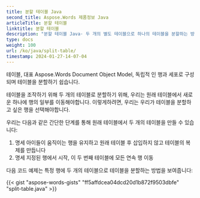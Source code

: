```yaml
---
title: 분할 테이블 Java
second_title: Aspose.Words 제품정보 Java
articleTitle: 분할 테이블
linktitle: 분할 테이블
description: "분할 테이블 Java· 두 개의 별도 테이블으로 하나의 테이블을 분할하는 방법 Java·"
type: docs
weight: 100
url: /ko/java/split-table/
timestamp: 2024-01-27-14-07-04
---
```


테이블, 대표 Aspose.Words Document Object Model, 독립적 인 행과 세포로 구성되며 테이블을 분할하기 쉽습니다.

테이블을 조작하기 위해 두 개의 테이블로 분할하기 위해, 우리는 원래 테이블에서 새로운 하나에 행의 일부를 이동해야합니다. 이렇게하려면, 우리는 우리가 테이블을 분할하고 싶은 행을 선택해야합니다.

우리는 다음과 같은 간단한 단계를 통해 원래 테이블에서 두 개의 테이블을 만들 수 있습니다:

1. 명세 아이들이 움직이는 행을 유지하고 원래 테이블 후 삽입하지 않고 테이블의 복제를 만듭니다
2. 명세 지정된 행에서 시작, 이 두 번째 테이블에 모든 연속 행 이동

다음 코드 예제는 특정 행에 두 개의 테이블으로 테이블을 분할하는 방법을 보여줍니다:

{{< gist "aspose-words-gists" "ff5affdcea04dcd20d1b872f9503dbfe" "split-table.java" >}}
